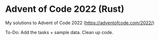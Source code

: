 # Advent of Code 2022 (Rust)
My solutions to Advent of Code 2022 (https://adventofcode.com/2022/)

To-Do: Add the tasks + sample data. Clean up code.
